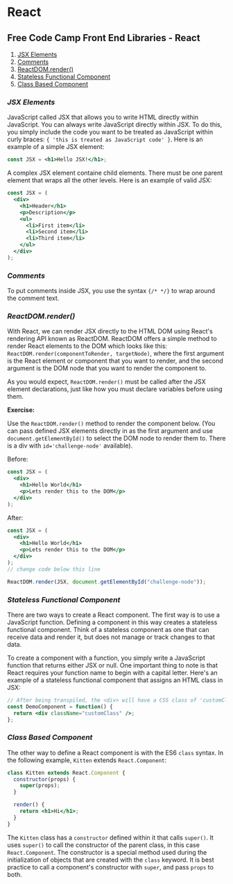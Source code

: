 # React

## Free Code Camp Front End Libraries - React

1. [ JSX Elements ](#jsx-elements)
2. [ Comments ](#comments)
3. [ ReactDOM.render() ](<#reactdom.render()>)
4. [ Stateless Functional Component ](#stateless-functional-component)
5. [ Class Based Component ](#class-based-component)

<a name="jsx-elements"></a>

### **_JSX Elements_**

JavaScript called JSX that allows you to write HTML directly within JavaScript. You can always write JavaScript directly within JSX. To do this, you simply include the code you want to be treated as JavaScript within curly braces: `{ 'this is treated as JavaScript code' }`. Here is an example of a simple JSX element:

```jsx
const JSX = <h1>Hello JSX!</h1>;
```

A complex JSX element containe child elements. There must be one parent element that wraps all the other levels. Here is an example of valid JSX:

```jsx
const JSX = (
  <div>
    <h1>Header</h1>
    <p>Description</p>
    <ul>
      <li>First item</li>
      <li>Second item</li>
      <li>Third item</li>
    </ul>
  </div>
);
```

<a name="comments"></a>

### **_Comments_**

To put comments inside JSX, you use the syntax `{/* */}` to wrap around the comment text.

<a name="reactdom.render()"></a>

### **_ReactDOM.render()_**

With React, we can render JSX directly to the HTML DOM using React's rendering API known as ReactDOM. ReactDOM offers a simple method to render React elements to the DOM which looks like this: `ReactDOM.render(componentToRender, targetNode)`, where the first argument is the React element or component that you want to render, and the second argument is the DOM node that you want to render the component to.

As you would expect, `ReactDOM.render()` must be called after the JSX element declarations, just like how you must declare variables before using them.

**Exercise:**

Use the `ReactDOM.render()` method to render the component below. (You can pass defined JSX elements directly in as the first argument and use `document.getElementById()` to select the DOM node to render them to. There is a div with `id='challenge-node'` available).

Before:

```jsx
const JSX = (
  <div>
    <h1>Hello World</h1>
    <p>Lets render this to the DOM</p>
  </div>
);
```

After:

```jsx
const JSX = (
  <div>
    <h1>Hello World</h1>
    <p>Lets render this to the DOM</p>
  </div>
);
// change code below this line

ReactDOM.render(JSX, document.getElementById("challenge-node"));
```

<a name="stateless-functional-component"></a>

### **_Stateless Functional Component_**

There are two ways to create a React component. The first way is to use a JavaScript function. Defining a component in this way creates a stateless functional component. Think of a stateless component as one that can receive data and render it, but does not manage or track changes to that data.

To create a component with a function, you simply write a JavaScript function that returns either JSX or null. One important thing to note is that React requires your function name to begin with a capital letter. Here's an example of a stateless functional component that assigns an HTML class in JSX:

```jsx
// After being transpiled, the <div> will have a CSS class of 'customClass'
const DemoComponent = function() {
  return <div className="customClass" />;
};
```

<a name="class-based-component"></a>

### **_Class Based Component_**

The other way to define a React component is with the ES6 `class` syntax. In the following example, `Kitten` extends `React.Component`:

```jsx
class Kitten extends React.Component {
  constructor(props) {
    super(props);
  }

  render() {
    return <h1>Hi</h1>;
  }
}
```

The `Kitten` class has a `constructor` defined within it that calls `super()`. It uses `super()` to call the constructor of the parent class, in this case `React.Component`. The constructor is a special method used during the initialization of objects that are created with the `class` keyword. It is best practice to call a component's constructor with `super`, and pass `props` to both.

